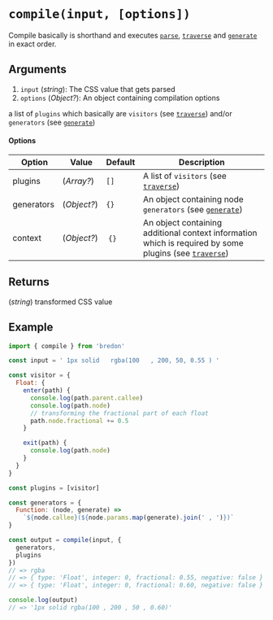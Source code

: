 # `compile(input, [options])`

Compile basically is shorthand and executes [`parse`](parse.md), [`traverse`](traverse.md) and [`generate`](generate.md) in exact order.

## Arguments
1. `input` (*string*): The CSS value that gets parsed
2. `options` (*Object?*): An object containing compilation options

 a list of `plugins` which basically are `visitors` (see [`traverse`](traverse.md)) and/or `generators` (see [`generate`](generate.md))

#### Options
| Option | Value | Default | Description |
| ------ | ----- | ------- | ----------- |
| plugins | (*Array?*) | `[]` | A list of `visitors` (see [`traverse`](traverse.md)) |
| generators | (*Object?*) | `{}` | An object containing node `generators` (see [`generate`](generate.md)) |
| context | (*Object?*) | `{}` | An object containing additional context information which is required by some plugins (see [`traverse`](traverse.md)) | 

## Returns
(*string*) transformed CSS value

## Example

```javascript
import { compile } from 'bredon'

const input = ' 1px solid   rgba(100   , 200, 50, 0.55 ) '

const visitor = {
  Float: {
    enter(path) {
      console.log(path.parent.callee)
      console.log(path.node)
      // transforming the fractional part of each float
      path.node.fractional += 0.5
    }

    exit(path) {
      console.log(path.node)
    }
  }
}

const plugins = [visitor]

const generators = {
  Function: (node, generate) =>
    `${node.callee}(${node.params.map(generate).join(' , ')})`
}

const output = compile(input, {
  generators,
  plugins
})
// => rgba
// => { type: 'Float', integer: 0, fractional: 0.55, negative: false }
// => { type: 'Float', integer: 0, fractional: 0.60, negative: false }

console.log(output)
// => '1px solid rgba(100 , 200 , 50 , 0.60)'
```

